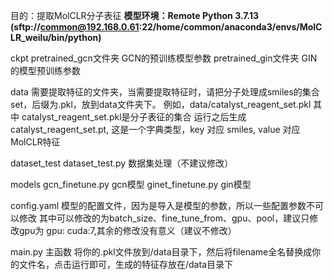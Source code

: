 目的：提取MolCLR分子表征
**模型环境：Remote Python 3.7.13 (sftp://common@192.168.0.61:22/home/common/anaconda3/envs/MolCLR_weilu/bin/python)**

ckpt
    pretrained_gcn文件夹   GCN的预训练模型参数
    pretrained_gin文件夹   GIN的模型预训练参数

data 需要提取特征的文件夹，当需要提取特征时，请把分子处理成smiles的集合set，后缀为.pkl，放到data文件夹下。
例如，data/catalyst_reagent_set.pkl 其中 catalyst_reagent_set.pkl是分子表征的集合
运行之后生成catalyst_reagent_set.pt, 这是一个字典类型，key 对应 smiles, value 对应 MolCLR特征

dataset_test
    dataset_test.py 数据集处理（不建议修改）

models
    gcn_finetune.py gcn模型
    ginet_finetune.py gin模型

config.yaml 模型的配置文件，因为是导入是模型的参数，所以一些配置参数不可以修改
    其中可以修改的为batch_size、fine_tune_from、gpu、pool，建议只修改gpu为 gpu: cuda:7,其余的修改没有意义（建议不修改）

main.py 主函数
将你的.pkl文件放到/data目录下，然后将filename全名替换成你的文件名，点击运行即可，生成的特征存放在/data目录下